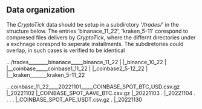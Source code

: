 ## Data organization

The _CryptoTick_ data should be setup in a subdirctory '_/trades/_' in the structure below. The entries 'binanace_11_22', 'kraken_5-11' corespond to compresed files delivers by _CryptoTick_, where the differnt directories under a exchnage corespnd to seperate installments. The subdiretories could overlap, in such cases is verified to be identical

.../trades________binanace_____binance_11_22
               |             |_binance_10_22
               |
               |__coinbase_____coinbase1_11_22
               |             |_coinbase2_5-12_22
               |
               |__kraken_______kraken_5-11_22



...coinbase_11_22____20221101_____COINBASE_SPOT_BTC_USD.csv.gz
                   |_20221102   |_COINBASE_SPOT_AAVE_BTC.csv.gz
                   |_20221103   .
                   |_20221104   .
                   .            . 
                   .            |_COINBASE_SPOT_APE_USDT.csv.gz
                   .
                   |_20221130
                

